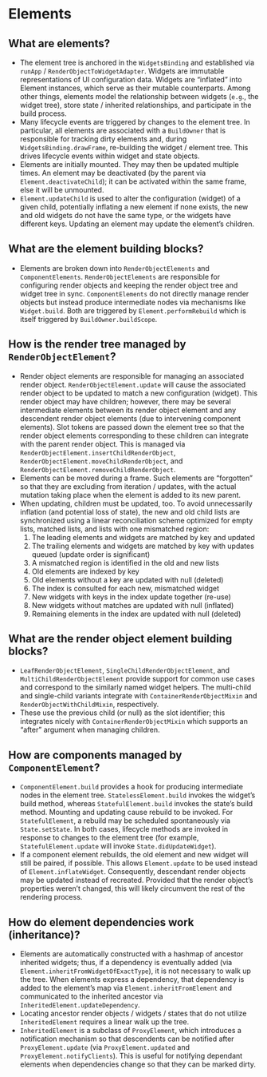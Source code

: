 # Elements


## What are elements?

* The element tree is anchored in the `WidgetsBinding` and established via `runApp` / `RenderObjectToWidgetAdapter`. Widgets are immutable representations of UI configuration data. Widgets are “inflated” into Element instances, which serve as their mutable counterparts. Among other things, elements model the relationship between widgets \(`e.g`., the widget tree\), store state / inherited relationships, and participate in the build process.
* Many lifecycle events are triggered by changes to the element tree. In particular, all elements are associated with a `BuildOwner` that is responsible for tracking dirty elements and, during `WidgetsBinding.drawFrame`, re-building the widget / element tree. This drives lifecycle events within widget and state objects.
* Elements are initially mounted. They may then be updated multiple times. An element may be deactivated \(by the parent via `Element.deactivateChild`\); it can be activated within the same frame, else it will be unmounted.
* `Element.updateChild` is used to alter the configuration \(widget\) of a given child, potentially inflating a new element if none exists, the new and old widgets do not have the same type, or the widgets have different keys. Updating an element may update the element’s children.

## What are the element building blocks?

* Elements are broken down into `RenderObjectElements` and `ComponentElements`. `RenderObjectElements` are responsible for configuring render objects and keeping the render object tree and widget tree in sync. `ComponentElements` do not directly manage render objects but instead produce intermediate nodes via mechanisms like `Widget.build`. Both are triggered by `Element.performRebuild` which is itself triggered by `BuildOwner.buildScope`.

## How is the render tree managed by `RenderObjectElement`?

* Render object elements are responsible for managing an associated render object. `RenderObjectElement.update` will cause the associated render object to be updated to match a new configuration \(widget\). This render object may have children; however, there may be several intermediate elements between its render object element and any descendent render object elements \(due to intervening component elements\). Slot tokens are passed down the element tree so that the render object elements corresponding to these children can integrate with the parent render object. This is managed via `RenderObjectElement.insertChildRenderObject`, `RenderObjectElement.moveChildRenderObject`, and `RenderObjectElement.removeChildRenderObject`.
* Elements can be moved during a frame. Such elements are “forgotten” so that they are excluding from iteration / updates, with the actual mutation taking place when the element is added to its new parent.
* When updating, children must be updated, too. To avoid unnecessarily inflation \(and potential loss of state\), the new and old child lists are synchronized using a linear reconciliation scheme optimized for empty lists, matched lists, and lists with one mismatched region:
    1. The leading elements and widgets are matched by key and updated
    2. The trailing elements and widgets are matched by key with updates queued \(update order is significant\)
    3. A mismatched region is identified in the old and new lists
    4. Old elements are indexed by key
    5. Old elements without a key are updated with null \(deleted\)
    6. The index is consulted for each new, mismatched widget
    7. New widgets with keys in the index update together \(re-use\)
    8. New widgets without matches are updated with null \(inflated\)
    9. Remaining elements in the index are updated with null \(deleted\)

## What are the render object element building blocks?

* `LeafRenderObjectElement`, `SingleChildRenderObjectElement`, and `MultiChildRenderObjectElement` provide support for common use cases and correspond to the similarly named widget helpers. The multi-child and single-child variants integrate with `ContainerRenderObjectMixin` and `RenderObjectWithChildMixin`, respectively.
* These use the previous child \(or null\) as the slot identifier; this integrates nicely with `ContainerRenderObjectMixin` which supports an “after” argument when managing children.

## How are components managed by `ComponentElement`?

* `ComponentElement.build` provides a hook for producing intermediate nodes in the element tree. `StatelessElement.build` invokes the widget’s build method, whereas `StatefulElement.build` invokes the state’s build method. Mounting and updating cause rebuild to be invoked. For `StatefulElement`, a rebuild may be scheduled spontaneously via `State.setState`. In both cases, lifecycle methods are invoked in response to changes to the element tree \(for example, `StatefulElement.update` will invoke `State.didUpdateWidget`\).
* If a component element rebuilds, the old element and new widget will still be paired, if possible. This allows `Element.update` to be used instead of `Element.inflateWidget`. Consequently, descendant render objects may be updated instead of recreated. Provided that the render object’s properties weren’t changed, this will likely circumvent the rest of the rendering process.

## How do element dependencies work \(inheritance\)?

* Elements are automatically constructed with a hashmap of ancestor inherited widgets; thus, if a dependency is eventually added \(via `Element.inheritFromWidgetOfExactType`\), it is not necessary to walk up the tree. When elements express a dependency, that dependency is added to the element’s map via `Element.inheritFromElement` and communicated to the inherited ancestor via `InheritedElement.updateDependency`.
* Locating ancestor render objects / widgets / states that do not utilize `InheritedElement` requires a linear walk up the tree.
* `InheritedElement` is a subclass of `ProxyElement`, which introduces a notification mechanism so that descendents can be notified after `ProxyElement.update` \(via `ProxyElement.updated` and `ProxyElement.notifyClients`\). This is useful for notifying dependant elements when dependencies change so that they can be marked dirty.

